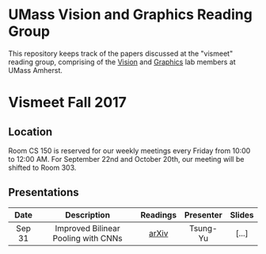 # UMass Vision and Graphics Reading Group  

This repository keeps track of the papers discussed at the "vismeet" reading group, comprising of the [Vision](http://vis-www.cs.umass.edu/) and [Graphics](http://graphics.cs.umass.edu/) lab members at UMass Amherst.


# Vismeet Fall 2017

## Location

Room CS 150 is reserved for our weekly meetings every Friday from 10:00 to 12:00 AM. For September 22nd and October 20th, our meeting will be shifted to Room 303.

## Presentations

| **Date** | **Description** | **Readings** | **Presenter** | **Slides** |
| :---:    | :---:           | :---:        | :---:         | :---:      |
| Sep 31   |  Improved Bilinear Pooling with CNNs| [arXiv](https://arxiv.org/abs/1707.06772) |Tsung-Yu | [...] |
